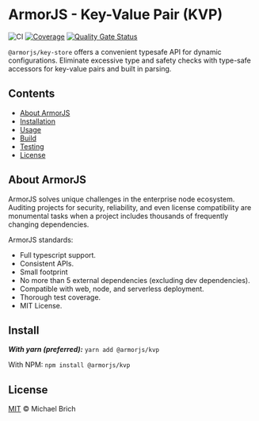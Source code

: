 # ArmorJS - Key-Value Pair (KVP)

![CI](https://github.com/armorjs/kvp/workflows/CI/badge.svg?branch=master) [![Coverage](https://sonarcloud.io/api/project_badges/measure?project=armorjs_kvp&metric=coverage)](https://sonarcloud.io/dashboard?id=armorjs_kvp) [![Quality Gate Status](https://sonarcloud.io/api/project_badges/measure?project=armorjs_kvp&metric=alert_status)](https://sonarcloud.io/dashboard?id=armorjs_kvp)

`@armorjs/key-store` offers a convenient typesafe API for dynamic configurations. Eliminate excessive type and safety checks with type-safe accessors for key-value pairs and built in parsing.

## Contents

-   [About ArmorJS](#about-armorjs)
-   [Installation](#Installation)
-   [Usage](#usage)
-   [Build](#build)
-   [Testing](#testing)
-   [License](#license)

## About ArmorJS

ArmorJS solves unique challenges in the enterprise node ecosystem. Auditing projects for security, reliability, and even license compatibility are monumental tasks when a project includes thousands of frequently changing dependencies.

ArmorJS standards:

-   Full typescript support.
-   Consistent APIs.
-   Small footprint
-   No more than 5 external dependencies (excluding dev dependencies).
-   Compatible with web, node, and serverless deployment.
-   Thorough test coverage.
-   MIT License.

## Install

**_With yarn (preferred):_**
`yarn add @armorjs/kvp`

With NPM:
`npm install @armorjs/kvp`

## License

[MIT](LICENSE) &copy; Michael Brich
